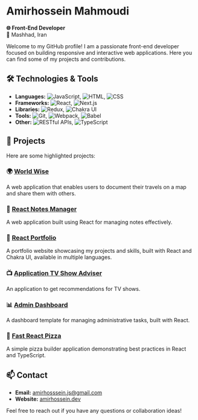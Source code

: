 # Amirhossein Mahmoudi

**🌐 Front-End Developer**  
📍 Mashhad, Iran


Welcome to my GitHub profile! I am a passionate front-end developer focused on building responsive and interactive web applications. Here you can find some of my projects and contributions.

## 🛠️ Technologies & Tools
- **Languages:** ![JavaScript](https://img.shields.io/badge/JavaScript-F7DF1E?style=flat&logo=javascript&logoColor=black), ![HTML](https://img.shields.io/badge/HTML-E34F26?style=flat&logo=html5&logoColor=white), ![CSS](https://img.shields.io/badge/CSS-1572B6?style=flat&logo=css3&logoColor=white)
- **Frameworks:** ![React](https://img.shields.io/badge/React-61DAFB?style=flat&logo=react&logoColor=black), ![Next.js](https://img.shields.io/badge/Next.js-000000?style=flat&logo=next.js&logoColor=white)
- **Libraries:** ![Redux](https://img.shields.io/badge/Redux-764ABC?style=flat&logo=redux&logoColor=white), ![Chakra UI](https://img.shields.io/badge/Chakra%20UI-319795?style=flat&logo=chakra-ui&logoColor=white)
- **Tools:** ![Git](https://img.shields.io/badge/Git-F05032?style=flat&logo=git&logoColor=white), ![Webpack](https://img.shields.io/badge/Webpack-8DD6F9?style=flat&logo=webpack&logoColor=black), ![Babel](https://img.shields.io/badge/Babel-F9DC3E?style=flat&logo=babel&logoColor=black)
- **Other:** ![RESTful APIs](https://img.shields.io/badge/RESTful%20APIs-0052CC?style=flat&logo=rest-api&logoColor=white), ![TypeScript](https://img.shields.io/badge/TypeScript-3178C6?style=flat&logo=typescript&logoColor=white)

## 🌟 Projects
Here are some highlighted projects:

### 🌍 [World Wise](https://github.com/AmirrMahmoudi/world-wise)
A web application that enables users to document their travels on a map and share them with others.

### 📝 [React Notes Manager](https://github.com/AmirrMahmoudi/react-notes-manager)
A web application built using React for managing notes effectively.

### 💼 [React Portfolio](https://github.com/AmirrMahmoudi/react-portfolio)
A portfolio website showcasing my projects and skills, built with React and Chakra UI, available in multiple languages.

### 📺 [Application TV Show Adviser](https://github.com/AmirrMahmoudi/ApplicationTVShowAdviser)
An application to get recommendations for TV shows.

### 📊 [Admin Dashboard](https://github.com/AmirrMahmoudi/admin-dashboard)
A dashboard template for managing administrative tasks, built with React.

### 🍕 [Fast React Pizza](https://github.com/AmirrMahmoudi/fast-react-pizza)
A simple pizza builder application demonstrating best practices in React and TypeScript.

## 📫 Contact
- **Email:** [amirhosssein.js@gmail.com](mailto:amirhosssein.js@gmail.com)
- **Website:** [amirhossein.dev](https://amirhossein.dev)

Feel free to reach out if you have any questions or collaboration ideas!
